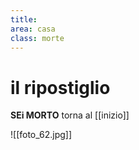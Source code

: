 ```yaml
---
title: 
area: casa
class: morte
---
```

# il ripostiglio

**SEi MORTO**
torna al [[inizio]]

![[foto_62.jpg]]